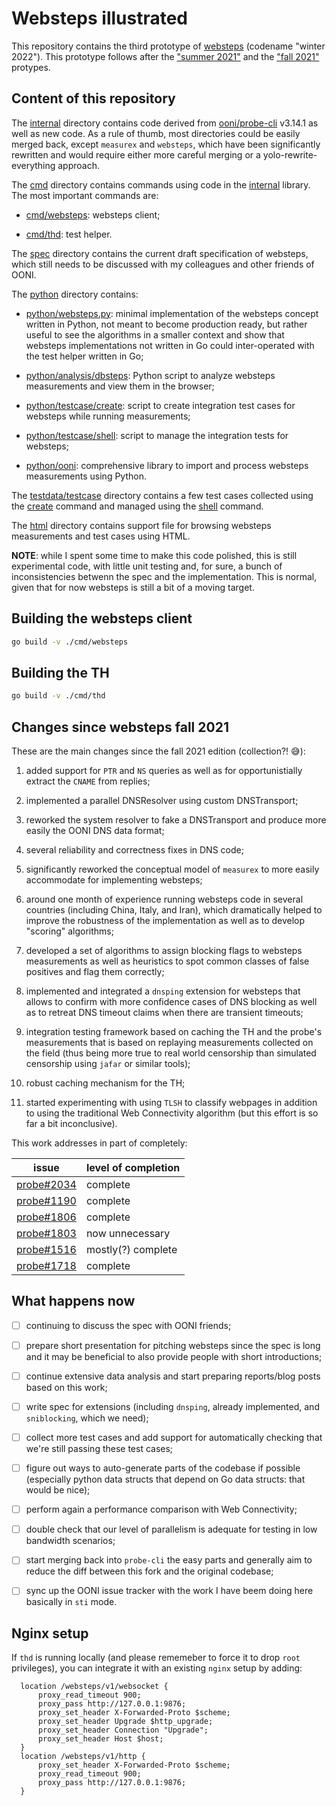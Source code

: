 # Websteps illustrated

This repository contains the third prototype of
[websteps](https://github.com/ooni/probe/issues/1714) (codename
"winter 2022"). This prototype follows after the
["summer 2021"](https://github.com/ooni/probe-cli/tree/v3.14.1/internal/engine/experiment/websteps)
and the
["fall 2021"](https://github.com/ooni/probe-cli/tree/v3.14.1/internal/engine/experiment/webstepsx)
protypes.

## Content of this repository

The [internal](internal) directory contains code derived from
[ooni/probe-cli](https://github.com/ooni/probe-cli/) v3.14.1 as
well as new code. As a rule of thumb, most directories could
be easily merged back, except `measurex` and `websteps`, which
have been significantly rewritten and would require either
more careful merging or a yolo-rewrite-everything approach.

The [cmd](cmd) directory contains commands using code in the
[internal](internal) library. The most important commands are:

- [cmd/websteps](cmd/websteps): websteps client;

- [cmd/thd](cmd/thd): test helper.

The [spec](spec) directory contains the current draft
specification of websteps, which still needs to be discussed
with my colleagues and other friends of OONI.

The [python](python) directory contains:

- [python/websteps.py](python/websteps.py): minimal implementation
of the websteps concept written in Python, not meant to become production ready,
but rather useful to see the algorithms in a smaller context
and show that websteps implementations not written in Go could
inter-operated with the test helper written in Go;

- [python/analysis/dbsteps](python/analysis/dbsteps): Python script
to analyze websteps measurements and view them in the browser;

- [python/testcase/create](python/testcase/create): script to create
integration test cases for websteps while running measurements;

- [python/testcase/shell](python/testcase/shell): script to manage
the integration tests for websteps;

- [python/ooni](python/ooni): comprehensive library to import
and process websteps measurements using Python.

The [testdata/testcase](testdata/testcase) directory contains a few
test cases collected using the [create](python/testcase/create)
command and managed using the [shell](python/testcase/shell) command.

The [html](html) directory contains support file for browsing
websteps measurements and test cases using HTML.

**NOTE**: while I spent some time to make this code polished, this is
still experimental code, with little unit testing and, for sure, a bunch
of inconsistencies betwenn the spec and the implementation. This is
normal, given that for now websteps is still a bit of a moving target.

## Building the websteps client

```bash
go build -v ./cmd/websteps
```

## Building the TH

```bash
go build -v ./cmd/thd
```

## Changes since websteps fall 2021

These are the main changes since the fall 2021 edition (collection?! 😅):

1. added support for `PTR` and `NS` queries as well as for
opportunistially extract the `CNAME` from replies;

2. implemented a parallel DNSResolver using custom DNSTransport;

3. reworked the system resolver to fake a DNSTransport and
produce more easily the OONI DNS data format;

4. several reliability and correctness fixes in DNS code;

5. significantly reworked the conceptual model of `measurex` to
more easily accommodate for implementing websteps;

6. around one month of experience running websteps code in
several countries (including China, Italy, and Iran), which
dramatically helped to improve the robustness of the
implementation as well as to develop "scoring" algorithms;

7. developed a set of algorithms to assign blocking flags
to websteps measurements as well as heuristics to spot common
classes of false positives and flag them correctly;

8. implemented and integrated a `dnsping` extension for
websteps that allows to confirm with more confidence cases
of DNS blocking as well as to retreat DNS timeout claims
when there are transient timeouts;

9. integration testing framework based on caching the
TH and the probe's measurements that is based on replaying
measurements collected on the field (thus being more
true to real world censorship than simulated censorship
using `jafar` or similar tools);

10. robust caching mechanism for the TH;

11. started experimenting with using `TLSH` to classify
webpages in addition to using the traditional Web Connectivity
algorithm (but this effort is so far a bit inconclusive).

This work addresses in part of completely:

| issue | level of completion |
| -- | -- |
| [probe#2034](https://github.com/ooni/probe/issues/2034) | complete |
| [probe#1190](https://github.com/ooni/probe/issues/1990) | complete |
| [probe#1806](https://github.com/ooni/probe/issues/1806) | complete |
| [probe#1803](https://github.com/ooni/probe/issues/1803) | now unnecessary |
| [probe#1516](https://github.com/ooni/probe/issues/1516) | mostly(?) complete |
| [probe#1718](https://github.com/ooni/probe/issues/1718) | complete |

## What happens now

- [ ] continuing to discuss the spec with OONI friends;

- [ ] prepare short presentation for pitching websteps since
the spec is long and it may be beneficial to also provide
people with short introductions;

- [ ] continue extensive data analysis and start preparing
reports/blog posts based on this work;

- [ ] write spec for extensions (including `dnsping`, already
implemented, and `sniblocking`, which we need);

- [ ] collect more test cases and add support for automatically
checking that we're still passing these test cases;

- [ ] figure out ways to auto-generate parts of the codebase
if possible (especially python data structs that depend on
Go data structs: that would be nice);

- [ ] perform again a performance comparison with Web Connectivity;

- [ ] double check that our level of parallelism is adequate
for testing in low bandwidth scenarios;

- [ ] start merging back into `probe-cli` the easy parts and
generally aim to reduce the diff between this fork and the
original codebase;

- [ ] sync up the OONI issue tracker with the work I have
beem doing here basically in `sti` mode.


## Nginx setup

If `thd` is running locally (and please rememeber to
force it to drop `root` privileges), you can integrate
it with an existing `nginx` setup by adding:

```
  location /websteps/v1/websocket {
      proxy_read_timeout 900;
      proxy_pass http://127.0.0.1:9876;
      proxy_set_header X-Forwarded-Proto $scheme;
      proxy_set_header Upgrade $http_upgrade;
      proxy_set_header Connection "Upgrade";
      proxy_set_header Host $host;
  }
  location /websteps/v1/http {
      proxy_set_header X-Forwarded-Proto $scheme;
      proxy_read_timeout 900;
      proxy_pass http://127.0.0.1:9876;
  }
```
